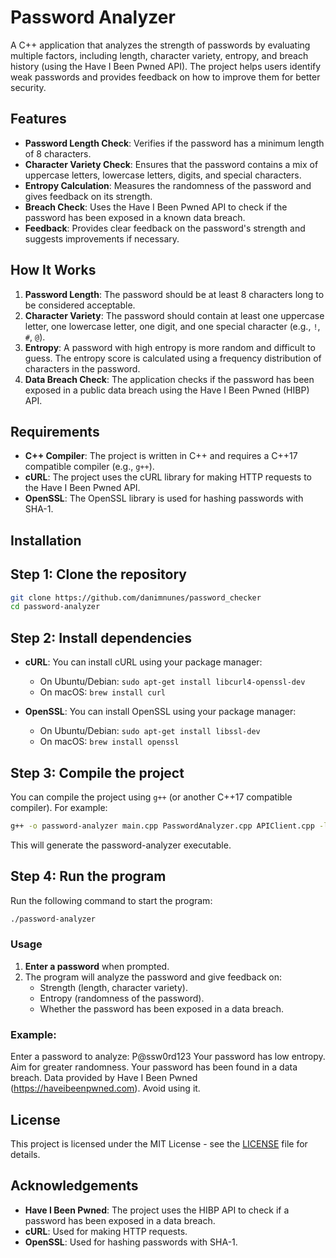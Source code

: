 # Password Analyzer

A C++ application that analyzes the strength of passwords by evaluating multiple factors, including length, character variety, entropy, and breach history (using the Have I Been Pwned API). The project helps users identify weak passwords and provides feedback on how to improve them for better security.

## Features

- **Password Length Check**: Verifies if the password has a minimum length of 8 characters.
- **Character Variety Check**: Ensures that the password contains a mix of uppercase letters, lowercase letters, digits, and special characters.
- **Entropy Calculation**: Measures the randomness of the password and gives feedback on its strength.
- **Breach Check**: Uses the Have I Been Pwned API to check if the password has been exposed in a known data breach.
- **Feedback**: Provides clear feedback on the password's strength and suggests improvements if necessary.

## How It Works

1. **Password Length**: The password should be at least 8 characters long to be considered acceptable.
2. **Character Variety**: The password should contain at least one uppercase letter, one lowercase letter, one digit, and one special character (e.g., `!`, `#`, `@`).
3. **Entropy**: A password with high entropy is more random and difficult to guess. The entropy score is calculated using a frequency distribution of characters in the password.
4. **Data Breach Check**: The application checks if the password has been exposed in a public data breach using the Have I Been Pwned (HIBP) API.

## Requirements

- **C++ Compiler**: The project is written in C++ and requires a C++17 compatible compiler (e.g., `g++`).
- **cURL**: The project uses the cURL library for making HTTP requests to the Have I Been Pwned API.
- **OpenSSL**: The OpenSSL library is used for hashing passwords with SHA-1.

## Installation

## Step 1: Clone the repository

```bash
git clone https://github.com/danimnunes/password_checker
cd password-analyzer
```

## Step 2: Install dependencies

- **cURL**: You can install cURL using your package manager:
  - On Ubuntu/Debian: `sudo apt-get install libcurl4-openssl-dev`
  - On macOS: `brew install curl`
  
- **OpenSSL**: You can install OpenSSL using your package manager:
  - On Ubuntu/Debian: `sudo apt-get install libssl-dev`
  - On macOS: `brew install openssl`

## Step 3: Compile the project

You can compile the project using `g++` (or another C++17 compatible compiler). For example:

```bash
g++ -o password-analyzer main.cpp PasswordAnalyzer.cpp APIClient.cpp -lcurl -lssl -lcrypto -std=c++17
```
This will generate the password-analyzer executable.

## Step 4: Run the program

Run the following command to start the program:

```bash
./password-analyzer
```

### Usage

1. **Enter a password** when prompted.
2. The program will analyze the password and give feedback on:
   - Strength (length, character variety).
   - Entropy (randomness of the password).
   - Whether the password has been exposed in a data breach.

### Example:

Enter a password to analyze: P@ssw0rd123 Your password has low entropy. Aim for greater randomness. Your password has been found in a data breach. Data provided by Have I Been Pwned (https://haveibeenpwned.com). Avoid using it.


## License

This project is licensed under the MIT License - see the [LICENSE](LICENSE) file for details.

## Acknowledgements

- **Have I Been Pwned**: The project uses the HIBP API to check if a password has been exposed in a data breach.
- **cURL**: Used for making HTTP requests.
- **OpenSSL**: Used for hashing passwords with SHA-1.




